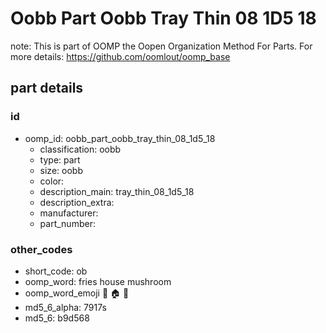 # Oobb Part Oobb Tray Thin 08 1D5 18  

note: This is part of OOMP the Oopen Organization Method For Parts. For more details: https://github.com/oomlout/oomp_base

##  part details





### id
* oomp_id: oobb_part_oobb_tray_thin_08_1d5_18
  * classification: oobb
  * type: part
  * size: oobb
  * color: 
  * description_main: tray_thin_08_1d5_18
  * description_extra: 
  * manufacturer: 
  * part_number: 

### other_codes
* short_code: ob
* oomp_word: fries house mushroom
* oomp_word_emoji :fries: :house: :mushroom:
* md5_6_alpha: 7917s
* md5_6: b9d568